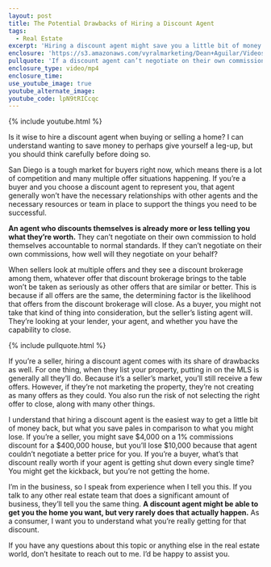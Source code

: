 ```yaml
---
layout: post
title: The Potential Drawbacks of Hiring a Discount Agent
tags:
  - Real Estate
excerpt: 'Hiring a discount agent might save you a little bit of money in the short term, but that discount typically comes at a much larger long-term cost.'
enclosure: 'https://s3.amazonaws.com/vyralmarketing/Dean+Aguilar/Videos/2017/The+Potential+Drawbacks+of+Hiring+a+Discount+Agent+-+San+Diego+Real+Estate+Agent.mp4'
pullquote: 'If a discount agent can’t negotiate on their own commissions, how will they negotiate for you?'
enclosure_type: video/mp4
enclosure_time:
use_youtube_image: true
youtube_alternate_image:
youtube_code: lpN9tRICcqc
---
```



{% include youtube.html %}

Is it wise to hire a discount agent when buying or selling a home? I can understand wanting to save money to perhaps give yourself a leg-up, but you should think carefully before doing so.&nbsp;

San Diego is a tough market for buyers right now, which means there is a lot of competition and many multiple offer situations happening. If you’re a buyer and you choose a discount agent to represent you, that agent generally won’t have the necessary relationships with other agents and the necessary resources or team in place to support the things you need to be successful.

**An agent who discounts themselves is already more or less telling you what they’re worth.** They can’t negotiate on their own commission to hold themselves accountable to normal standards. If they can’t negotiate on their own commissions, how well will they negotiate on your behalf?

When sellers look at multiple offers and they see a discount brokerage among them, whatever offer that discount brokerage brings to the table won’t be taken as seriously as other offers that are similar or better. This is because if all offers are the same, the determining factor is the likelihood that offers from the discount brokerage will close. As a buyer, you might not take that kind of thing into consideration, but the seller’s listing agent will. They’re looking at your lender, your agent, and whether you have the capability to close.&nbsp;

{% include pullquote.html %}

If you’re a seller, hiring a discount agent comes with its share of drawbacks as well. For one thing, when they list your property, putting in on the MLS is generally all they’ll do. Because it’s a seller’s market, you’ll still receive a few offers. However, if they’re not marketing the property, they’re not creating as many offers as they could. You also run the risk of not selecting the right offer to close, along with many other things.&nbsp;

I understand that hiring a discount agent is the easiest way to get a little bit of money back, but what you save pales in comparison to what you might lose. If you’re a seller, you might save $4,000 on a 1% commissions discount for a $400,000 house, but you’ll lose $10,000 because that agent couldn’t negotiate a better price for you. If you’re a buyer, what’s that discount really worth if your agent is getting shut down every single time? You might get the kickback, but you’re not getting the home.&nbsp;

I’m in the business, so I speak from experience when I tell you this. If you talk to any other real estate team that does a significant amount of business, they’ll tell you the same thing. **A discount agent might be able to get you the home you want, but very rarely does that actually happen.** As a consumer, I want you to understand what you’re really getting for that discount.&nbsp;

If you have any questions about this topic or anything else in the real estate world, don’t hesitate to reach out to me. I’d be happy to assist you.&nbsp;
<br>&nbsp;
